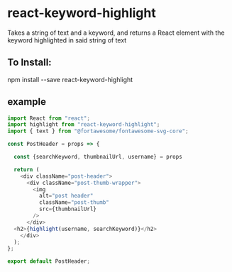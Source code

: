 # react-keyword-highlight
Takes a string of text and a keyword, and returns a React element with the keyword highlighted in said string of text

## To Install:

npm install --save react-keyword-highlight

## example

```javascript
import React from "react";
import highlight from "react-keyword-highlight";
import { text } from "@fortawesome/fontawesome-svg-core";

const PostHeader = props => {

  const {searchKeyword, thumbnailUrl, username} = props

  return (
    <div className="post-header">
      <div className="post-thumb-wrapper">
        <img
          alt="post header"
          className="post-thumb"
          src={thumbnailUrl}
        />
      </div>
  <h2>{highlight(username, searchKeyword)}</h2>
    </div>
  );
};

export default PostHeader;
```
